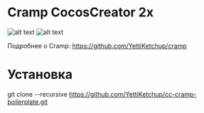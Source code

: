 # Cramp CocosCreator 2x
![alt text](https://i.ibb.co/FDqDk98/cramp-logo-small.png)
![alt text](https://programmer.help/images/blog/21b7164ab4b1ed84a8e7d60476d8a46b.jpg)

Подробнее о Cramp: https://github.com/YettiKetchup/cramp

# Установка
git clone --recursive https://github.com/YettiKetchup/cc-cramp-boilerplate.git
